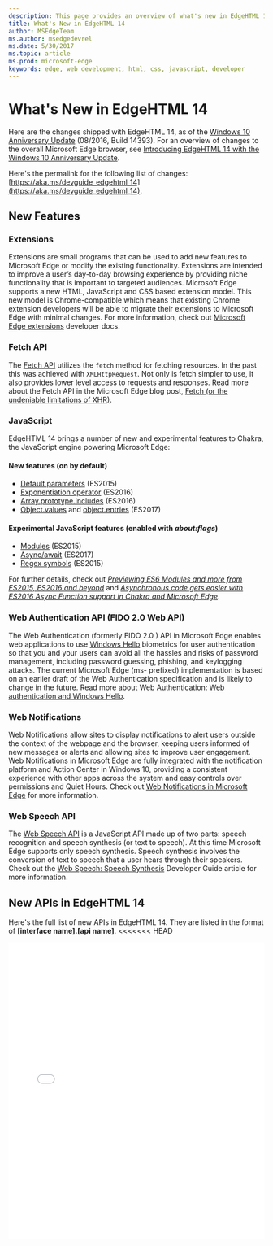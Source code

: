 ```yaml
---
description: This page provides an overview of what's new in EdgeHTML 14.
title: What's New in EdgeHTML 14
author: MSEdgeTeam
ms.author: msedgedevrel
ms.date: 5/30/2017
ms.topic: article
ms.prod: microsoft-edge
keywords: edge, web development, html, css, javascript, developer
---
```


# What's New in EdgeHTML 14
Here are the changes shipped with EdgeHTML 14, as of the [Windows 10 Anniversary Update](https://blogs.windows.com/windowsexperience/2016/06/29/windows-10-anniversary-update-available-august-2/) (08/2016, Build 14393). For an overview of changes to the overall Microsoft Edge browser, see [Introducing EdgeHTML 14 with the Windows 10 Anniversary Update](https://blogs.windows.com/msedgedev/2016/08/04/introducing-edgehtml-14).

Here's the permalink for the following list of changes: [https://aka.ms/devguide_edgehtml_14](https://aka.ms/devguide_edgehtml_14).

## New Features

### Extensions
Extensions are small programs that can be used to add new features to Microsoft Edge or modify the existing functionality. Extensions are intended to improve a user’s day-to-day browsing experience by providing niche functionality that is important to targeted audiences. Microsoft Edge supports a new HTML, JavaScript and CSS based extension model. This new model is Chrome-compatible which means that existing Chrome extension developers will be able to migrate their extensions to Microsoft Edge with minimal changes. For more information, check out [Microsoft Edge extensions](https://docs.microsoft.com/microsoft-edge/extensions) developer docs. 

### Fetch API
The [Fetch API](https://fetch.spec.whatwg.org/#fetch-api) utilizes the `fetch` method for fetching resources. In the past this was achieved with `XMLHttpRequest`. Not only is fetch simpler to use, it also provides lower level access to requests and responses. Read more about the Fetch API in the Microsoft Edge blog post, [Fetch (or the undeniable limitations of XHR)](https://blogs.windows.com/msedgedev/2016/05/24/fetch-and-xhr-limitations/).

### JavaScript

EdgeHTML 14 brings a number of new and experimental features to Chakra, the JavaScript engine powering Microsoft Edge:

#### New features (on by default)

* [Default parameters](https://developer.microsoft.com/microsoft-edge/platform/status/defaultparameteres6) (ES2015)
* [Exponentiation operator](https://developer.microsoft.com/microsoft-edge/platform/status/exponentiationoperatores2016) (ES2016)
* [Array.prototype.includes](https://developer.microsoft.com/en-us/microsoft-edge/platform/status/arrayprototypeincludeses2016) (ES2016)
* [Object.values](https://developer.mozilla.org/en-US/docs/Web/JavaScript/Reference/Global_Objects/Object/values) and [object.entries](https://developer.mozilla.org/en-US/docs/Web/JavaScript/Reference/Global_Objects/Object/entries) (ES2017)

#### Experimental JavaScript features (enabled with *about:flags*)

* [Modules](https://blogs.windows.com/msedgedev/2016/05/17/es6-modules-and-beyond/) (ES2015)
* [Async/await](https://developer.microsoft.com/microsoft-edge/platform/status/asyncfunctionses2016) (ES2017)
* [Regex symbols](https://developer.microsoft.com/microsoft-edge/platform/status/regexpbuiltinses6) (ES2015)

For further details, check out [*Previewing ES6 Modules and more from ES2015, ES2016 and beyond*](https://blogs.windows.com/msedgedev/2016/05/17/es6-modules-and-beyond/) and [*Asynchronous code gets easier with ES2016 Async Function support in Chakra and Microsoft Edge*](https://blogs.windows.com/msedgedev/2015/09/30/asynchronous-code-gets-easier-with-es2016-async-function-support-in-chakra-and-microsoft-edge/).

### Web Authentication API (FIDO 2.0 Web API)
The Web Authentication (formerly FIDO 2.0 ) API in Microsoft Edge enables web applications to use [Windows Hello](http://go.microsoft.com/fwlink/p/?LinkID=624961) biometrics for user authentication so that you and your users can avoid all the hassles and risks of password management, including password guessing, phishing, and keylogging attacks. The current Microsoft Edge (ms- prefixed) implementation is based on an earlier draft of the Web Authentication specification and is likely to change in the future. Read more about Web Authentication: [Web authentication and Windows Hello](https://docs.microsoft.com/microsoft-edge/dev-guide/device/web-authentication).

### Web Notifications
Web Notifications allow sites to display notifications to alert users outside the context of the webpage and the browser, keeping users informed of new messages or alerts and allowing sites to improve user engagement. Web Notifications in Microsoft Edge are fully integrated with the notification platform and Action Center in Windows 10, providing a consistent experience with other apps across the system and easy controls over permissions and Quiet Hours. Check out [Web Notifications in Microsoft Edge](https://blogs.windows.com/msedgedev/2016/05/16/web-notifications-microsoft-edge/) for more information. 

### Web Speech API
The [Web Speech API](https://dvcs.w3.org/hg/speech-api/raw-file/tip/speechapi.html) is a JavaScript API made up of two parts: speech recognition and speech synthesis (or text to speech). At this time Microsoft Edge supports only speech synthesis. Speech synthesis involves the conversion of text to speech that a user hears through their speakers. Check out the [Web Speech: Speech Synthesis](https://docs.microsoft.com/microsoft-edge/dev-guide/multimedia/web-speech-api) Developer Guide article for more information. 

## New APIs in EdgeHTML 14

Here's the full list of new APIs in EdgeHTML 14. They are listed in the format of **[interface name].[api name]**.
<<<<<<< HEAD
<iframe height='585' scrolling='no' title='New APIs in EdgeHTML 14' src='//codepen.io/MicrosoftEdgeDocumentation/embed/oWMEPE/?height=585&theme-id=23761&default-tab=result&embed-version=2' frameborder='no' allowtransparency='true' allowfullscreen='true' style='width: 100%;'>See the Pen <a href='http://codepen.io/MicrosoftEdgeDocumentation/pen/oWMEPE/'>New APIs in EdgeHTML 14</a> by Microsoft Edge Docs (<a href='http://codepen.io/MicrosoftEdgeDocumentation'>@MicrosoftEdgeDocumentation</a>) on <a href='http://codepen.io'>CodePen</a>.
=======
<iframe height='585' scrolling='no' title='New APIs in EdgeHTML 14' src='//codepen.io/MSEdgeDev/embed/oWMEPE/?height=585&theme-id=23761&default-tab=result&embed-version=2' frameborder='no' allowtransparency='true' allowfullscreen='true' style='width: 100%;'>See the Pen <a href='https://codepen.io/MSEdgeDev/pen/oWMEPE/'>New APIs in EdgeHTML 14</a>by MSEdgeDev (<a href='https://codepen.io/MSEdgeDev'>@MSEdgeDev</a>) on <a href='https://codepen.io'>CodePen</a>.
>>>>>>> master
</iframe>
